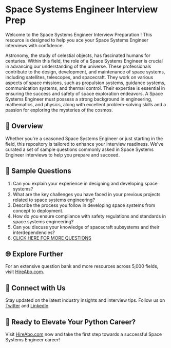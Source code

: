 # Space Systems Engineer Interview Prep

Welcome to the Space Systems Engineer Interview Preparation ! This resource is designed to help you ace your Space Systems Engineer interviews with confidence.

Astronomy, the study of celestial objects, has fascinated humans for centuries. Within this field, the role of a Space Systems Engineer is crucial in advancing our understanding of the universe. These professionals contribute to the design, development, and maintenance of space systems, including satellites, telescopes, and spacecraft. They work on various aspects of space missions, such as propulsion systems, guidance systems, communication systems, and thermal control. Their expertise is essential in ensuring the success and safety of space exploration endeavors. A Space Systems Engineer must possess a strong background in engineering, mathematics, and physics, along with excellent problem-solving skills and a passion for exploring the mysteries of the cosmos.

## 🚀 Overview

Whether you're a seasoned Space Systems Engineer or just starting in the field, this repository is tailored to enhance your interview readiness. We've curated a set of sample questions commonly asked in Space Systems Engineer interviews to help you prepare and succeed.

## 📝 Sample Questions

1. Can you explain your experience in designing and developing space systems?
2. What are the key challenges you have faced in your previous projects related to space systems engineering?
3. Describe the process you follow in developing space systems from concept to deployment.
4. How do you ensure compliance with safety regulations and standards in space systems engineering?
5. Can you discuss your knowledge of spacecraft subsystems and their interdependencies?
6. [CLICK HERE FOR MORE QUESTIONS](https://hireabo.com/job/5_4_8/Space%20Systems%20Engineer)

## 🌐 Explore Further

For an extensive question bank and more resources across 5,000 fields, visit [HireAbo.com](https://www.hireabo.com).

## 📱 Connect with Us

Stay updated on the latest industry insights and interview tips. Follow us on [Twitter](https://twitter.com/hireabo) and [LinkedIn](https://www.linkedin.com/in/hire-abo-3609972a8/).

## 🚀 Ready to Elevate Your Python Career?

Visit [HireAbo.com](https://www.hireabo.com) now and take the first step towards a successful Space Systems Engineer career!